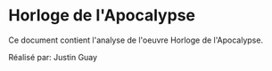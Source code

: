 # Horloge de l'Apocalypse

Ce document contient l'analyse de l'oeuvre Horloge de l'Apocalypse.

Réalisé par: Justin Guay

